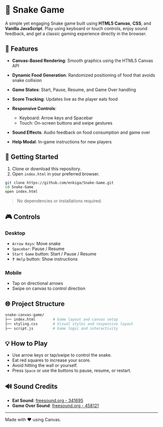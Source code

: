 # 🐍 Snake Game

A simple yet engaging Snake game built using **HTML5 Canvas**, **CSS**, and **Vanilla JavaScript**. Play using keyboard or touch controls, enjoy sound feedback, and get a classic gaming experience directly in the browser.

## 🌟 Features

* **Canvas-Based Rendering**: Smooth graphics using the HTML5 Canvas API
* **Dynamic Food Generation**: Randomized positioning of food that avoids snake collision
* **Game States**: Start, Pause, Resume, and Game Over handling
* **Score Tracking**: Updates live as the player eats food
* **Responsive Controls**:

  * Keyboard: Arrow keys and Spacebar
  * Touch: On-screen buttons and swipe gestures
* **Sound Effects**: Audio feedback on food consumption and game over
* **Help Modal**: In-game instructions for new players

## 🚀 Getting Started

1. Clone or download this repository.
2. Open `index.html` in your preferred browser.

```bash
git clone https://github.com/enkiga/Snake-Game.git
cd Snake-Game
open index.html
```

> No dependencies or installations required.

## 🎮 Controls

### Desktop

* `Arrow Keys`: Move snake
* `Spacebar`: Pause / Resume
* `Start Game` button: Start / Pause / Resume
* `❓ Help` button: Show instructions

### Mobile

* Tap on directional arrows
* Swipe on canvas to control direction

## 🌐 Project Structure

```bash
snake-canvas-game/
├── index.html        # Game layout and canvas setup
├── styling.css       # Visual styles and responsive layout
├── script.js         # Game logic and interactivity
```

## 💡 How to Play

* Use arrow keys or tap/swipe to control the snake.
* Eat red squares to increase your score.
* Avoid hitting the wall or yourself.
* Press `Space` or use the buttons to pause, resume, or restart.

## 🔊 Sound Credits

* **Eat Sound**: [freesound.org - 341695](https://freesound.org/people/SoundsExciting/sounds/341695/)
* **Game Over Sound**: [freesound.org - 458121](https://freesound.org/people/Aiwha/sounds/458121/)

---

Made with ❤️ using Canvas.
